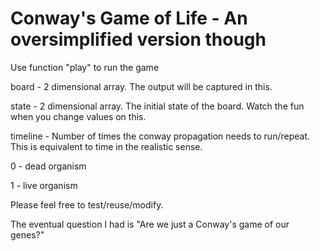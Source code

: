# Conway's Game of Life - An oversimplified version though

Use function "play" to run the game

board - 2 dimensional array. The output will be captured in this. 

state - 2 dimensional array. The initial state of the board. Watch the fun when you change values on this. 

timeline - Number of times the conway propagation needs to run/repeat. This is equivalent to time in the realistic sense. 


0 - dead organism

1 - live organism

Please feel free to test/reuse/modify. 

The eventual question I had is "Are we just a Conway's game of our genes?" 
